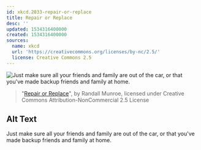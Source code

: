 ```yaml
---
id: xkcd.2033-repair-or-replace
title: Repair or Replace
desc: ''
updated: 1534316400000
created: 1534316400000
sources:
  name: xkcd
  url: 'https://creativecommons.org/licenses/by-nc/2.5/'
  license: Creative Commons 2.5
---
```

![Just make sure all your friends and family are out of the car, or that you've made backup friends and family at home.](https://imgs.xkcd.com/comics/repair_or_replace.png)
> "[Repair or Replace](https://xkcd.com/2033/)", by Randall Munroe, licensed under Creative Commons Attribution-NonCommercial 2.5 License

## Alt Text
Just make sure all your friends and family are out of the car, or that you've made backup friends and family at home.
